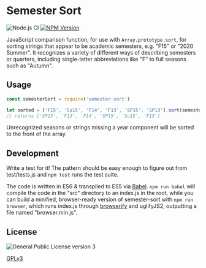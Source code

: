 # Semester Sort

![Node.js CI](https://github.com/phette23/semester-sort/workflows/Node.js%20CI/badge.svg)
[![NPM Version](https://img.shields.io/npm/v/semester-sort.svg?style=flat-square)](https://npmjs.org/package/semester-sort)

JavaScript comparison function, for use with `Array.prototype.sort`, for sorting strings that appear to be academic semesters, e.g. "F15" or "2020 Summer". It recognizes a variety of different ways of describing semesters or quarters, including single-letter abbreviations like "F" to full seasons such as "Autumn".

## Usage

```js
const semesterSort = require('semester-sort')

let sorted = ['F15', 'Su15', 'F14', 'F13', 'SP15', 'SP13'].sort(semesterSort)
// returns ['SP13', 'F13', 'F14', 'SP15', 'Su15', 'F15']
```

Unrecognized seasons or strings missing a year component will be sorted to the front of the array.

## Development

Write a test for it! The pattern should be easy enough to figure out from test/tests.js and `npm test` runs the test suite.

The code is written in ES6 & transpiled to ES5 via [Babel](http://babeljs.io). `npm run babel` will compile the code in the "src" directory to an index.js in the root, while you can build a minified, browser-ready version of semester-sort with `npm run browser`, which runs index.js through [browserify](https://github.com/substack/node-browserify) and uglifyJS2, outputting a file named "browser.min.js".

## License

![General Public License version 3](https://www.gnu.org/graphics/gplv3-127x51.png)

[GPLv3](https://www.gnu.org/licenses/gpl-3.0.en.html)
